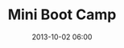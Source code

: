 ---
date: 2013-10-02 06:00
hour: 6:00 - 7:00 am
title: Mini Boot Camp
name: 
company: UPMC
categories: day1
expand: 
---